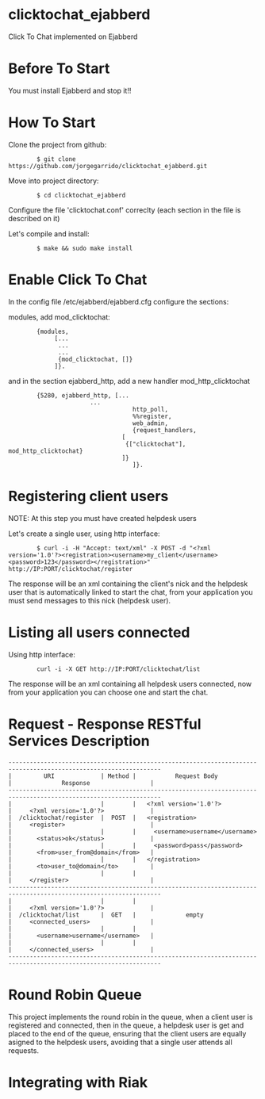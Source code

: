 clicktochat_ejabberd
====================

Click To Chat implemented on Ejabberd

Before To Start
====

You must install Ejabberd and stop it!!

How To Start
====

Clone the project from github:

			$ git clone https://github.com/jorgegarrido/clicktochat_ejabberd.git

Move into project directory:

			$ cd clicktochat_ejabberd

Configure the file 'clicktochat.conf' correclty (each section in the file is described on it)

Let's compile and install:

			$ make && sudo make install

Enable Click To Chat
====

In the config file /etc/ejabberd/ejabberd.cfg configure the sections:

modules, add mod_clicktochat:

			{modules,
		         [...
          		  ...
          		  ...
          		  {mod_clicktochat, []}
         		 ]}.

and in the section ejabberd_http, add a new handler mod_http_clicktochat

			{5280, ejabberd_http, [...
					       ...	
                         		       http_poll,
                         		       %%register,
                         		       web_admin,
                         		       {request_handlers,
                          			[
                           			 {["clicktochat"], mod_http_clicktochat}
                          			]}
                        		       ]}.


Registering client users
====

NOTE: At this step you must have created helpdesk users

Let's create a single user, using http interface:

			$ curl -i -H "Accept: text/xml" -X POST -d "<?xml version='1.0'?><registration><username>my_client</username><password>123</password></registration>" http://IP:PORT/clicktochat/register

The response will be an xml containing the client's nick and the 
helpdesk user that is automatically linked to start the chat, from your
application you must send messages to this nick (helpdesk user).

Listing all users connected
====

Using http interface:

			curl -i -X GET http://IP:PORT/clicktochat/list

The response will be an xml containing all helpdesk users connected, now from your 
application you can choose one and start the chat.

Request - Response RESTful Services Description
====

	-----------------------------------------------------------------------------------------------------------------
	|         URI             | Method |           Request Body             |              Response                 |
	-----------------------------------------------------------------------------------------------------------------
	|                         |        |   <?xml version='1.0'?>            |     <?xml version='1.0'?>             |	
	|  /clicktochat/register  |  POST  |   <registration>                   |     <register>                        |
	|                         |        |     <username>username</username>  |       <status>ok</status>             |
	|                         |        |     <password>pass</password>      |       <from>user_from@domain</from>   |
	|                         |        |   </registration>                  |       <to>user_to@domain</to>         |
	|                         |        |                                    |     </register>                       |
	-----------------------------------------------------------------------------------------------------------------
	|                         |        |                                    |     <?xml version='1.0'?>             |
	|  /clicktochat/list      |  GET   |              empty                 |     <connected_users>                 |
	|                         |        |                                    |       <username>username</username>   |
	|                         |        |                                    |     </connected_users>                |
	-----------------------------------------------------------------------------------------------------------------	
		

Round Robin Queue
====

This project implements the round robin in the queue, when a client user is registered
and connected, then in the queue, a helpdesk user is get and placed to the end
of the queue, ensuring that the client users are equally asigned to the helpdesk users,
avoiding that a single user attends all requests.

Integrating with Riak
====


